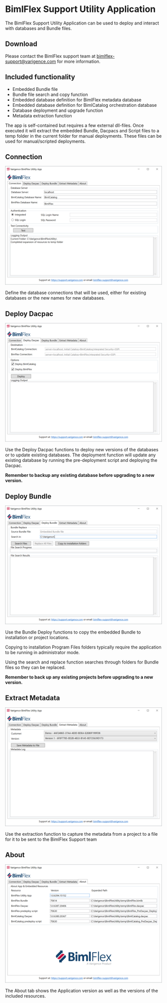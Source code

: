 # BimlFlex Support Utility Application

The BimlFlex Support Utility Application can be used to deploy and interact with databases and Bundle files.

## Download

Please contact the BimlFlex support team at [bimlflex-support@varigence.com](mailto:bimlflex-support@varigence.com) for more information.

## Included functionality

* Embedded Bundle file
* Bundle file search and copy function
* Embedded database definition for BimlFlex metadata database
* Embedded database definition for BimlCatalog orchestration database
* Database deployment and upgrade function
* Metadata extraction function

The app is self-contained but requires a few external dll-files. Once executed it will extract the embedded Bundle, Dacpacs and Script files to a temp folder in the current folder for manual deployments. These files can be used for manual/scripted deployments.

## Connection

![Connection](images/bimlflexutility_ss_v5_connection.png "Connection")

Define the database connections that will be used, either for existing databases or the new names for new databases.

## Deploy Dacpac

![Deploy Dacpac](images/bimlflexutility_ss_v5_deploy_dacpac.png "Deploy Dacpac")

Use the Deploy Dacpac functions to deploy new versions of the databases or to update existing databases. The deployment function will update any existing database by running the pre-deployment script and deploying the Dacpac.

**Remember to backup any existing database before upgrading to a new version.**

## Deploy Bundle

![Deploy Bundle](images/bimlflexutility_ss_v5_deploy_bundle.png "Deploy Bundle")

Use the Bundle Deploy functions to copy the embedded Bundle to installation or project locations.

Copying to installation Program Files folders typically require the application to be running in administrator mode.

Using the search and replace function searches through folders for Bundle files so they can be replaced.

**Remember to back up any existing projects before upgrading to a new version.**

## Extract Metadata

![Extract Metadata](images/bimlflexutility_ss_v5_extract_metadata.png "Extract Metadata")

Use the extraction function to capture the metadata from a project to a file for it to be sent to the BimlFlex Support team

## About

![About](images/bimlflexutility_ss_v5_about.png "About")

The About tab shows the Application version as well as the versions of the included resources.